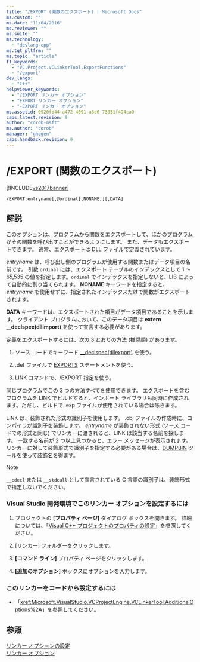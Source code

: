 ```yaml
---
title: "/EXPORT (関数のエクスポート) | Microsoft Docs"
ms.custom: ""
ms.date: "11/04/2016"
ms.reviewer: ""
ms.suite: ""
ms.technology: 
  - "devlang-cpp"
ms.tgt_pltfrm: ""
ms.topic: "article"
f1_keywords: 
  - "VC.Project.VCLinkerTool.ExportFunctions"
  - "/export"
dev_langs: 
  - "C++"
helpviewer_keywords: 
  - "/EXPORT リンカー オプション"
  - "EXPORT リンカー オプション"
  - "-EXPORT リンカー オプション"
ms.assetid: 0920fb44-a472-4091-a8e6-73051f494ca0
caps.latest.revision: 9
author: "corob-msft"
ms.author: "corob"
manager: "ghogen"
caps.handback.revision: 9
---
```

# /EXPORT (関数のエクスポート)
[!INCLUDE[vs2017banner](../../assembler/inline/includes/vs2017banner.md)]

```  
/EXPORT:entryname[,@ordinal[,NONAME]][,DATA]  
```  
  
## 解説  
 このオプションは、プログラムから関数をエクスポートして、ほかのプログラムがその関数を呼び出すことができるようにします。  また、データもエクスポートできます。  通常、エクスポートは DLL ファイルで定義されています。  
  
 *entryname* は、呼び出し側のプログラムが使用する関数またはデータ項目の名前です。  引数 `ordinal` には、エクスポート テーブルのインデックスとして 1 ～ 65,535 の値を指定します。`ordinal` でインデックスを指定しないと、LIB によって自動的に割り当てられます。  **NONAME** キーワードを指定すると、*entryname* を使用せずに、指定されたインデックスだけで関数がエクスポートされます。  
  
 **DATA** キーワードは、エクスポートされた項目がデータ項目であることを示します。  クライアント プログラムにおいて、このデータ項目は **extern \_\_declspec\(dllimport\)** を使って宣言する必要があります。  
  
 定義をエクスポートするには、次の 3 とおりの方法 \(推奨順\) があります。  
  
1.  ソース コードでキーワード [\_\_declspec\(dllexport\)](../../cpp/dllexport-dllimport.md) を使う。  
  
2.  .def ファイルで [EXPORTS](../Topic/EXPORTS.md) ステートメントを使う。  
  
3.  LINK コマンドで、\/EXPORT 指定を使う。  
  
 同じプログラムでこの 3 つの方法すべてを使用できます。  エクスポートを含むプログラムを LINK でビルドすると、インポート ライブラリも同時に作成されます。ただし、ビルドで .exp ファイルが使用されている場合は除きます。  
  
 LINK は、装飾された形式の識別子を使用します。  .obj ファイルの作成時に、コンパイラが識別子を装飾します。  *entryname* が装飾されない形式 \(ソース コードでの形式と同じ\) でリンカーに渡されると、LINK は該当する名前を探します。  一致する名前が 2 つ以上見つかると、エラー メッセージが表示されます。  リンカーに対して装飾形式で識別子を指定する必要がある場合は、[DUMPBIN](../../build/reference/dumpbin-reference.md) ツールを使って[装飾名](../Topic/Decorated%20Names.md)を得ます。  
  
> [!NOTE]
>  `__cdecl` または `__stdcall` として宣言されている C 言語の識別子は、装飾形式で指定しないでください。  
  
### Visual Studio 開発環境でこのリンカー オプションを設定するには  
  
1.  プロジェクトの **\[プロパティ ページ\]** ダイアログ ボックスを開きます。  詳細については、「[Visual C\+\+ プロジェクトのプロパティの設定](../../ide/working-with-project-properties.md)」を参照してください。  
  
2.  \[リンカー\] フォルダーをクリックします。  
  
3.  **\[コマンド ライン\]** プロパティ ページをクリックします。  
  
4.  **\[追加のオプション\]** ボックスにオプションを入力します。  
  
### このリンカーをコードから設定するには  
  
-   「<xref:Microsoft.VisualStudio.VCProjectEngine.VCLinkerTool.AdditionalOptions%2A>」を参照してください。  
  
## 参照  
 [リンカー オプションの設定](../../build/reference/setting-linker-options.md)   
 [リンカー オプション](../../build/reference/linker-options.md)